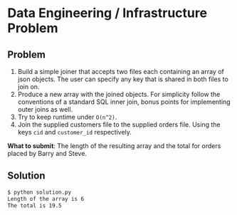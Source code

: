 # Data Engineering / Infrastructure Problem

## Problem

1. Build a simple joiner that accepts two files each containing an array of json objects. The user can specify any key that is shared in both files to join on.
1. Produce a new array with the joined objects. For simplicity follow the conventions of a standard SQL inner join, bonus points for implementing outer joins as well.
1. Try to keep runtime under ``O(n^2)``.
1. Join the supplied customers file to the supplied orders file. Using the keys `cid` and `customer_id` respectively.

**What to submit**: The length of the resulting array and the total for orders placed by Barry and Steve. 

## Solution

```bash
$ python solution.py
Length of the array is 6
The total is 19.5
```
